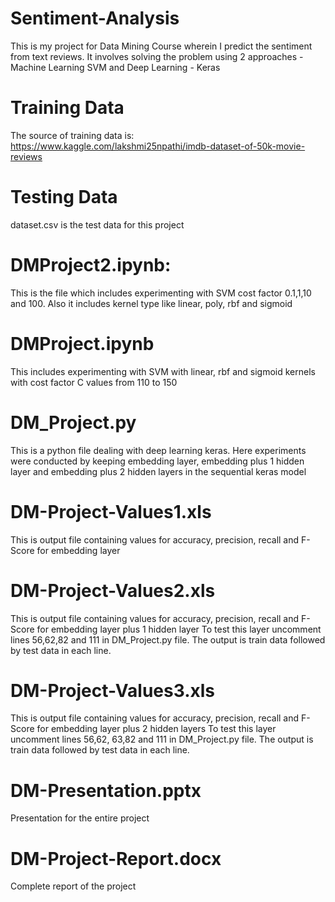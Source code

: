 # Sentiment-Analysis
This is my project for Data Mining Course wherein I predict the sentiment from text reviews. It involves solving the problem using 2 approaches - Machine Learning SVM and Deep Learning - Keras

# Training Data
The source of training data is: https://www.kaggle.com/lakshmi25npathi/imdb-dataset-of-50k-movie-reviews

# Testing Data
dataset.csv is the test data for this project

# DMProject2.ipynb:
This is the file which includes experimenting with SVM cost factor 0.1,1,10 and 100. Also it includes kernel type like linear, poly, rbf and sigmoid

# DMProject.ipynb
This includes experimenting with SVM with linear, rbf and sigmoid kernels with cost factor C values from 110 to 150 

# DM_Project.py
This is a python file dealing with deep learning keras. Here experiments were conducted by keeping embedding layer, embedding plus 1 hidden layer and embedding plus 2 hidden layers in the sequential keras model

# DM-Project-Values1.xls
This is output file containing values for accuracy, precision, recall and F-Score for embedding layer

# DM-Project-Values2.xls
This is output file containing values for accuracy, precision, recall and F-Score for embedding layer plus 1 hidden layer
To test this layer uncomment lines 56,62,82 and 111 in DM_Project.py file. The output is train data followed by test data in each line.

# DM-Project-Values3.xls
This is output file containing values for accuracy, precision, recall and F-Score for embedding layer plus 2 hidden layers
To test this layer uncomment lines 56,62, 63,82 and 111 in DM_Project.py file. The output is train data followed by test data in each line.

# DM-Presentation.pptx
Presentation for the entire project

# DM-Project-Report.docx
Complete report of the project
